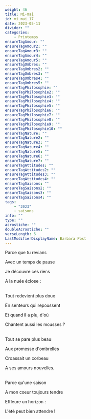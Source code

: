 ```yaml
---
weight: 46
title: Mi-mai
id: mi_mai_17
date: 2023-05-11
divider: ""
categories:
    - Printemps
ensureTagAmour: ""
ensureTagAmour2: ""
ensureTagAmour3: ""
ensureTagAmour4: ""
ensureTagAmour5: ""
ensureTagOmbres: ""
ensureTagOmbres2: ""
ensureTagOmbres3: ""
ensureTagOmbres4: ""
ensureTagOmbres5: ""
ensureTagPhilosophie: ""
ensureTagPhilosophie2: ""
ensureTagPhilosophie3: ""
ensureTagPhilosophie4: ""
ensureTagPhilosophie5: ""
ensureTagPhilosophie6: ""
ensureTagPhilosophie7: ""
ensureTagPhilosophie8: ""
ensureTagPhilosophie9: ""
ensureTagPhilosophie10: ""
ensureTagNature: ""
ensureTagNature2: ""
ensureTagNature3: ""
ensureTagNature4: ""
ensureTagNature5: ""
ensureTagNature6: ""
ensureTagNature7: ""
ensureTagAttitudes: ""
ensureTagAttitudes2: ""
ensureTagAttitudes3: ""
ensureTagAttitudes4: ""
ensureTagSaisons: ""
ensureTagSaisons2: ""
ensureTagSaisons3: ""
ensureTagSaisons4: ""
tags:
    - "2023"
    - saisons
info: ""
type: ""
acrostiche: ""
doubleAcrostiche: ""
verseLength: 6
LastModifierDisplayName: Barbara Post
---
```

Parce que tu revians

Avec un temps de pause

Je découvre ces riens

A la nuée éclose :

 \
Tout redevient plus doux

En senteurs qui repoussent

Et quand il a plu, d'où

Chantent aussi les mousses ?

 \
Tout se pare plus beau

Aux promesse d'ombrelles

Croassait un corbeau

A ses amours nouvelles.

 \
Parce qu'une saison

A mon coeur toujours tendre

Effleure un horizon :

L'été peut bien attendre !
